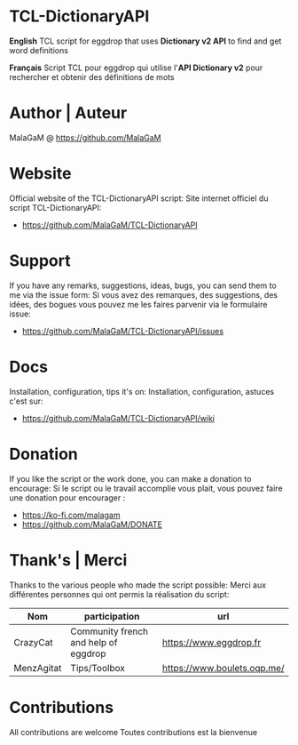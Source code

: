 # TCL-DictionaryAPI
**English**
TCL script for eggdrop that uses **Dictionary v2 API** to find and get word definitions

**Français**
Script TCL pour eggdrop qui utilise l'**API Dictionary v2** pour rechercher et obtenir des définitions de mots


# Author | Auteur
MalaGaM @ https://github.com/MalaGaM

# Website
Official website of the TCL-DictionaryAPI script:
Site internet officiel du script TCL-DictionaryAPI:
* https://github.com/MalaGaM/TCL-DictionaryAPI

# Support
If you have any remarks, suggestions, ideas, bugs, you can send them to me via the issue form:
Si vous avez des remarques, des suggestions, des idées, des bogues vous pouvez me les faires parvenir via le formulaire issue:
* https://github.com/MalaGaM/TCL-DictionaryAPI/issues

# Docs
Installation, configuration, tips it's on:
Installation, configuration, astuces c'est sur:
* https://github.com/MalaGaM/TCL-DictionaryAPI/wiki

# Donation
If you like the script or the work done, you can make a donation to encourage:
Si le script ou le travail accomplie vous plait, vous pouvez faire une donation pour encourager :
* https://ko-fi.com/malagam
* https://github.com/MalaGaM/DONATE
# Thank's | Merci
Thanks to the various people who made the script possible:
Merci aux différentes personnes qui ont permis la réalisation du script:

Nom | participation | url
---------|----------|---------
CrazyCat | Community french and help of eggdrop | https://www.eggdrop.fr
MenzAgitat | Tips/Toolbox | https://www.boulets.oqp.me/

# Contributions
All contributions are welcome
Toutes contributions est la bienvenue
